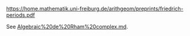 <https://home.mathematik.uni-freiburg.de/arithgeom/preprints/friedrich-periods.pdf>

See [Algebraic%20de%20Rham%20complex.md](Algebraic%20de%20Rham%20complex.md).